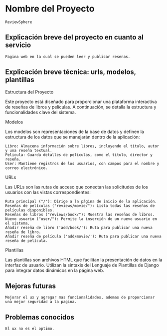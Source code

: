 # Nombre del Proyecto

    ReviewSphere

## Explicación breve del proyecto en cuanto al servicio

    Pagina web en la cual se pueden leer y publicar resenas.

## Explicación breve técnica: urls, modelos, plantillas

Estructura del Proyecto

Este proyecto está diseñado para proporcionar una plataforma interactiva de reseñas de libros y películas. A continuación, se detalla la estructura y funcionalidades clave del sistema.

Modelos

Los modelos son representaciones de la base de datos y definen la estructura de los datos que se manejarán dentro de la aplicación:

    Libro: Almacena información sobre libros, incluyendo el título, autor y una reseña textual.
    Pelicula: Guarda detalles de películas, como el título, director y reseña.
    User: Mantiene registros de los usuarios, con campos para el nombre y correo electrónico.

URLs

Las URLs son las rutas de acceso que conectan las solicitudes de los usuarios con las vistas correspondientes:

    Ruta principal ("/"): Dirige a la página de inicio de la aplicación.
    Reseñas de películas ("reviews/movie/"): Lista todas las reseñas de películas disponibles.
    Reseñas de libros ("reviews/book/"): Muestra las reseñas de libros.
    Nuevo usuario ("user/"): Permite la inserción de un nuevo usuario en el sistema.
    Añadir reseña de libro ('add/book/'): Ruta para publicar una nueva reseña de libro.
    Añadir reseña de película ('add/movie/'): Ruta para publicar una nueva reseña de película.

Plantillas

Las plantillas son archivos HTML que facilitan la presentación de datos en la interfaz de usuario. Utilizan la sintaxis del Lenguaje de Plantillas de Django para integrar datos dinámicos en la página web.

## Mejoras futuras

    Mejorar el ux y agregar mas funcionalidades, ademas de proporcionar una mejor seguridad a la pagina.

## Problemas conocidos

    El ux no es el optimo.
